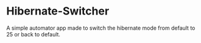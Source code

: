 # Hibernate-Switcher
A simple automator app made to switch the hibernate mode from default to 25 or back to default.
